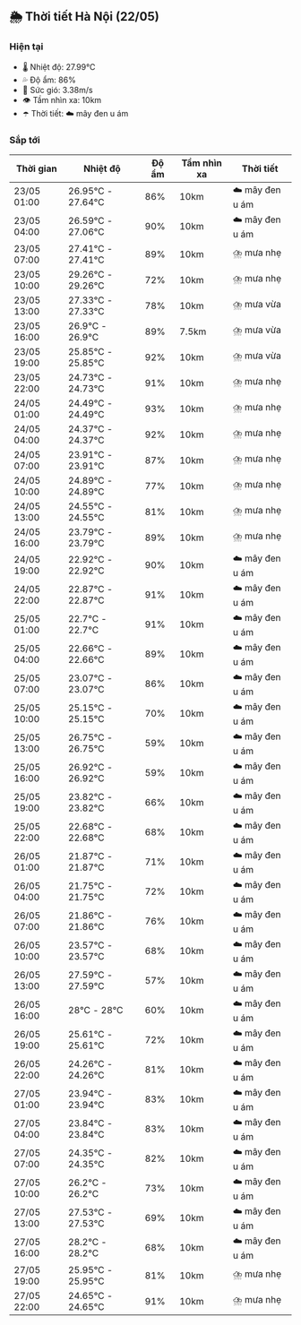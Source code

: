 ## 🌦️ Thời tiết Hà Nội (22/05)

### Hiện tại

- 🌡️ Nhiệt độ: 27.99℃
- 💦 Độ ẩm: 86%
- 💨 Sức gió: 3.38m/s
- 👁️ Tầm nhìn xa: 10km
- ☂️ Thời tiết: ☁️ mây đen u ám

### Sắp tới

| Thời gian | Nhiệt độ | Độ ẩm | Tầm nhìn xa | Thời tiết |
| --- | --- | --- | --- | --- |
| 23/05 01:00 | 26.95℃ - 27.64℃ | 86% | 10km | ☁️ mây đen u ám |
| 23/05 04:00 | 26.59℃ - 27.06℃ | 90% | 10km | ☁️ mây đen u ám |
| 23/05 07:00 | 27.41℃ - 27.41℃ | 89% | 10km | ⛈️ mưa nhẹ |
| 23/05 10:00 | 29.26℃ - 29.26℃ | 72% | 10km | ⛈️ mưa nhẹ |
| 23/05 13:00 | 27.33℃ - 27.33℃ | 78% | 10km | ⛈️ mưa vừa |
| 23/05 16:00 | 26.9℃ - 26.9℃ | 89% | 7.5km | ⛈️ mưa vừa |
| 23/05 19:00 | 25.85℃ - 25.85℃ | 92% | 10km | ⛈️ mưa vừa |
| 23/05 22:00 | 24.73℃ - 24.73℃ | 91% | 10km | ⛈️ mưa nhẹ |
| 24/05 01:00 | 24.49℃ - 24.49℃ | 93% | 10km | ⛈️ mưa nhẹ |
| 24/05 04:00 | 24.37℃ - 24.37℃ | 92% | 10km | ⛈️ mưa nhẹ |
| 24/05 07:00 | 23.91℃ - 23.91℃ | 87% | 10km | ⛈️ mưa nhẹ |
| 24/05 10:00 | 24.89℃ - 24.89℃ | 77% | 10km | ⛈️ mưa nhẹ |
| 24/05 13:00 | 24.55℃ - 24.55℃ | 81% | 10km | ⛈️ mưa nhẹ |
| 24/05 16:00 | 23.79℃ - 23.79℃ | 89% | 10km | ⛈️ mưa nhẹ |
| 24/05 19:00 | 22.92℃ - 22.92℃ | 90% | 10km | ☁️ mây đen u ám |
| 24/05 22:00 | 22.87℃ - 22.87℃ | 91% | 10km | ☁️ mây đen u ám |
| 25/05 01:00 | 22.7℃ - 22.7℃ | 91% | 10km | ☁️ mây đen u ám |
| 25/05 04:00 | 22.66℃ - 22.66℃ | 89% | 10km | ☁️ mây đen u ám |
| 25/05 07:00 | 23.07℃ - 23.07℃ | 86% | 10km | ☁️ mây đen u ám |
| 25/05 10:00 | 25.15℃ - 25.15℃ | 70% | 10km | ☁️ mây đen u ám |
| 25/05 13:00 | 26.75℃ - 26.75℃ | 59% | 10km | ☁️ mây đen u ám |
| 25/05 16:00 | 26.92℃ - 26.92℃ | 59% | 10km | ☁️ mây đen u ám |
| 25/05 19:00 | 23.82℃ - 23.82℃ | 66% | 10km | ☁️ mây đen u ám |
| 25/05 22:00 | 22.68℃ - 22.68℃ | 68% | 10km | ☁️ mây đen u ám |
| 26/05 01:00 | 21.87℃ - 21.87℃ | 71% | 10km | ☁️ mây đen u ám |
| 26/05 04:00 | 21.75℃ - 21.75℃ | 72% | 10km | ☁️ mây đen u ám |
| 26/05 07:00 | 21.86℃ - 21.86℃ | 76% | 10km | ☁️ mây đen u ám |
| 26/05 10:00 | 23.57℃ - 23.57℃ | 68% | 10km | ☁️ mây đen u ám |
| 26/05 13:00 | 27.59℃ - 27.59℃ | 57% | 10km | ☁️ mây đen u ám |
| 26/05 16:00 | 28℃ - 28℃ | 60% | 10km | ☁️ mây đen u ám |
| 26/05 19:00 | 25.61℃ - 25.61℃ | 72% | 10km | ☁️ mây đen u ám |
| 26/05 22:00 | 24.26℃ - 24.26℃ | 81% | 10km | ☁️ mây đen u ám |
| 27/05 01:00 | 23.94℃ - 23.94℃ | 83% | 10km | ☁️ mây đen u ám |
| 27/05 04:00 | 23.84℃ - 23.84℃ | 83% | 10km | ☁️ mây đen u ám |
| 27/05 07:00 | 24.35℃ - 24.35℃ | 82% | 10km | ☁️ mây đen u ám |
| 27/05 10:00 | 26.2℃ - 26.2℃ | 73% | 10km | ☁️ mây đen u ám |
| 27/05 13:00 | 27.53℃ - 27.53℃ | 69% | 10km | ☁️ mây đen u ám |
| 27/05 16:00 | 28.2℃ - 28.2℃ | 68% | 10km | ☁️ mây đen u ám |
| 27/05 19:00 | 25.95℃ - 25.95℃ | 81% | 10km | ⛈️ mưa nhẹ |
| 27/05 22:00 | 24.65℃ - 24.65℃ | 91% | 10km | ⛈️ mưa nhẹ |
